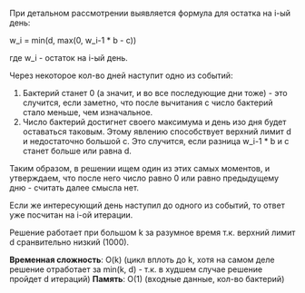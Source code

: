 При детальном рассмотрении выявляется формула для остатка на i-ый день:

w_i = min(d, max(0, w_i-1 * b - c))

где w_i - остаток на i-ый день.

Через некоторое кол-во дней наступит одно из событий:
1. Бактерий станет 0 (а значит, и во все последующие дни тоже) - это случится, если заметно, что после вычитания c число бактерий стало меньше, чем изначальное.
2. Число бактерий достигнет своего максимума и день изо дня будет оставаться таковым. Этому явлению способствует верхний лимит d и недостаточно большой c. Это случится, если разница w_i-1 * b и c станет больше или равна d.

Таким образом, в решении ищем один из этих самых моментов, и утверждаем, что после него число равно 0 или равно предыдущему дню - считать далее смысла нет.

Если же интересующий день наступил до одного из событий, то ответ уже посчитан на i-ой итерации.

Решение работает при большом k за разумное время т.к. верхний лимит d сранвительно низкий (1000).

**Временная сложность**: O(k) (цикл вплоть до k, хотя на самом деле решение отработает за min(k, d) - т.к. в худшем случае решение пройдет d итераций)
**Память**: O(1) (входные данные, кол-во бактерий)
